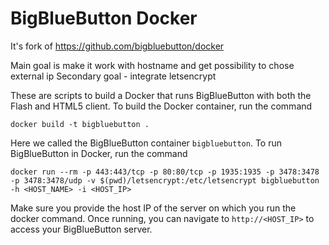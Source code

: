 # BigBlueButton Docker

It's fork of https://github.com/bigbluebutton/docker

Main goal is make it work with hostname and get possibility to chose external ip
Secondary goal - integrate letsencrypt 

These are scripts to build a Docker that runs BigBlueButton with both the Flash and HTML5 client.  To build the Docker container, run the command

~~~
docker build -t bigbluebutton .
~~~

Here we called the BigBlueButton container `bigbluebutton`. To run BigBlueButton in Docker, run the command

~~~
docker run --rm -p 443:443/tcp -p 80:80/tcp -p 1935:1935 -p 3478:3478 -p 3478:3478/udp -v $(pwd)/letsencrypt:/etc/letsencrypt bigbluebutton -h <HOST_NAME> -i <HOST_IP>
~~~

Make sure you provide the host IP of the server on which you run the docker command. Once running, you can navigate to `http://<HOST_IP>` to access your BigBlueButton server.

